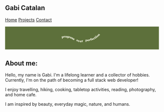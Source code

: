 ## Gabi Catalan

[Home](index.md)
[Projects](projects.md)
[Contact](contact.md)

![banner](images/banner.png)

## About me:

Hello, my name is Gabi. I'm a lifelong learner and a collector of hobbies. Currently, I'm on the path of becoming a full stack web developer! 

I enjoy travelling, hiking, cooking, tabletop activities, reading, photography, and home cafe.

I am inspired by beauty, everyday magic, nature, and humans.